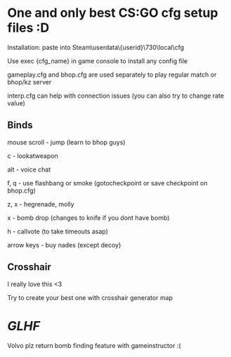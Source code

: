 One and only best CS:GO cfg setup files :D
===
Installation: paste into Steam\userdata\\{userid}\730\local\cfg

Use exec {cfg_name} in game console to install any config file

gameplay.cfg and bhop.cfg are used separately to play regular match or bhop/kz server

interp.cfg can help with connection issues (you can also try to change rate value)

**Binds**
---
mouse scroll - jump (learn to bhop guys)

c - lookatweapon

alt - voice chat

f, q - use flashbang or smoke (gotocheckpoint or save checkpoint on bhop.cfg)

z, x - hegrenade, molly

x - bomb drop (changes to knife if you dont have bomb)

h - callvote (to take timeouts asap)

arrow keys - buy nades (except decoy)

**Crosshair**
---
I really love this <3

Try to create your best one with crosshair generator map

_**GLHF**_
===
Volvo plz return bomb finding feature with gameinstructor :(
